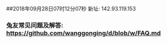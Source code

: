 ##2018年09月28日07时12分07秒 新址: 142.93.119.153
### 兔友常见问题及解答: https://github.com/wanggonging/d/blob/w/FAQ.md
